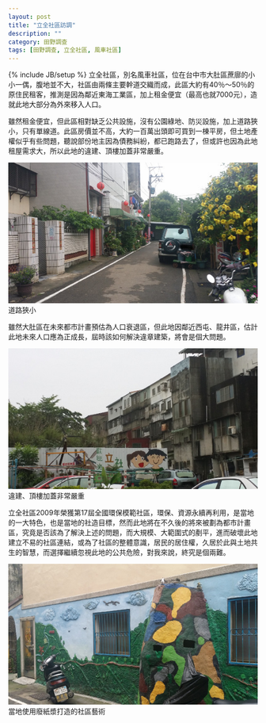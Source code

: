 ```yaml
---
layout: post
title: "立全社區訪調"
description: ""
category: 田野調查
tags: [田野調查, 立全社區, 風車社區]
---
```

{% include JB/setup %}
立全社區，別名風車社區，位在台中市大肚區蔗廍的小小一偶，腹地並不大，社區由兩條主要幹道交織而成，此區大約有40％～50％的原住民租客，推測是因為鄰近東海工業區，加上租金便宜（最高也就7000元），造就此地大部分為外來移入人口。

雖然租金便宜，但此區相對缺乏公共設施，沒有公園綠地、防災設施，加上道路狹小，只有單線道。此區房價並不高，大約一百萬出頭即可買到一棟平房，但土地產權似乎有些問題，聽說部份地主因為債務糾紛，都已跑路去了，但或許也因為此地租屋需求大，所以此地的違建、頂樓加蓋非常嚴重。

<img class="full-one-img" src="/assets/images/posts/2015-05-23 11.24.59.jpg">
<span class="full-one-img-text">道路狹小</span>

雖然大肚區在未來都市計畫預估為人口衰退區，但此地因鄰近西屯、龍井區，估計此地未來人口應為正成長，屆時該如何解決違章建築，將會是個大問題。

<img class="full-one-img" src="/assets/images/posts/2015-05-23 11.45.49.jpg">
<span class="full-one-img-text">違建、頂樓加蓋非常嚴重</span>

立全社區2009年榮獲第17屆全國環保模範社區，環保、資源永續再利用，是當地的一大特色，也是當地的社造目標，然而此地將在不久後的將來被劃為都市計畫區，究竟是否該為了解決上述的問題，而大規模、大範圍式的剷平，進而破壞此地建立不易的社區連結，或為了社區的整體意識，居民的居住權，久居於此與土地共生的智慧，而選擇繼續忽視此地的公共危險，對我來說，終究是個兩難。

<img class="full-one-img" src="/assets/images/posts/2015-05-23 11.42.35.jpg">
<span class="full-one-img-text">當地使用廢紙漿打造的社區藝術</span>







